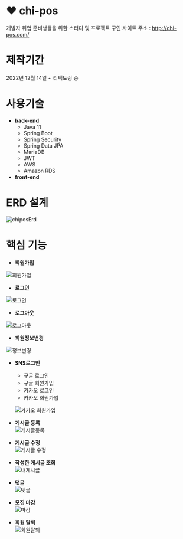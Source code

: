 # :heart:  chi-pos
개발자 취업 준비생들을 위한 스터디 및 프로젝트 구인 사이트
주소 : http://chi-pos.com/

# 제작기간
2022년 12월 14일 ~ 
리팩토링 중

# 사용기술  
- **back-end**   
  * Java 11
  * Spring Boot
  * Spring Security
  * Spring Data JPA
  * MariaDB
  * JWT
  * AWS
  * Amazon RDS
- **front-end**

# ERD 설계

![chiposErd](https://user-images.githubusercontent.com/115692844/214377636-b50e6372-e448-4a21-9498-9e76e652c313.png)

# 핵심 기능

- **회원가입**

![회원가입](https://user-images.githubusercontent.com/115692844/214416642-e6cbb9cf-7966-4e48-873d-4dc4290f33c0.gif)

- **로그인**

![로그인](https://user-images.githubusercontent.com/115692844/214432870-192feb50-229e-4889-8a4d-a266c74215aa.gif)

- **로그아웃**

![로그아웃](https://user-images.githubusercontent.com/115692844/214470426-fcac92ff-e62f-4a2d-befe-67ff221d1c9e.gif)

- **회원정보변경**

![정보변경](https://user-images.githubusercontent.com/115692844/214470757-c5539687-c0b4-412b-b475-081dd4fcc744.gif)

- **SNS로그인**  
  - 구글 로그인  
  - 구글 회원가입
  - 카카오 로그인  
  - 카카오 회원가입  
  
  ![카카오 회원가입](https://user-images.githubusercontent.com/115692844/214440278-d9e7de37-23ad-4d11-822f-710d67fabb21.gif)

- **게시글 등록**  
![게시글등록](https://user-images.githubusercontent.com/115692844/214471166-85bfe888-5631-47b3-a7fd-3f87218784e4.gif)

- **게시글 수정**  
![게시글 수정](https://user-images.githubusercontent.com/115692844/214471219-a68bcbed-fe5c-45de-87a3-cc726c5aaffc.gif)

- **작성한 게시글 조회**  
![내게시글](https://user-images.githubusercontent.com/115692844/214471245-bb5642bc-21b5-4c77-91d4-013395edf0e5.gif)

- **댓글**  
![댓글](https://user-images.githubusercontent.com/115692844/214471299-50340397-13ba-492f-ab7e-cdf38b395732.gif)

- **모집 마감**  
![마감](https://user-images.githubusercontent.com/115692844/214471354-4d01e75d-e44a-4939-aa67-8608415cde2d.gif)

- **회원 탈퇴**  
![회원탈퇴](https://user-images.githubusercontent.com/115692844/214471388-4ff82695-36ee-4447-8b23-8c96640a8028.gif)

